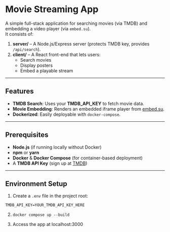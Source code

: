 # Movie Streaming App

A simple full-stack application for searching movies (via TMDB) and embedding a video player (via `embed.su`).  
It consists of:

1. **server/** – A Node.js/Express server (protects TMDB key, provides `/api/search`).  
2. **client/** – A React front-end that lets users:
   - Search movies
   - Display posters
   - Embed a playable stream

---

## Features

- **TMDB Search**: Uses your **TMDB_API_KEY** to fetch movie data.
- **Movie Embedding**: Renders an embedded iframe player from [embed.su](https://embed.su).
- **Dockerized**: Easily deployable with `docker-compose`.

---

## Prerequisites

- **Node.js** (if running locally without Docker)
- **npm** or **yarn**
- **Docker** & **Docker Compose** (for container-based deployment)
- A **TMDB API Key** (sign up at [TMDB](https://www.themoviedb.org/))

---

## Environment Setup

1. Create a `.env` file in the project root:

`TMDB_API_KEY=YOUR_TMDB_API_KEY_HERE`

2. `docker compose up --build`

3. Access the app at localhost:3000
